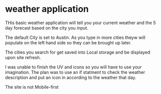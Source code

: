 # weather application

THis basic weather application will tell you your current weather and the 5 day forecast based on the city you input.

The default City is set to Austin. As you type in more cities theyw will populate on the left hand side so they can be brought up later.

The cities you search for get saved into Local storage and be displayed upon site refresh.

I was unable to finish the UV and icons so you will have to use your imagination. The plan was to use an if statment to check the weather description and put an icon in according to the weather that day.

The site is not Mobile-first
